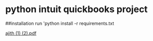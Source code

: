 # python intuit quickbooks project
##installation
run 'python install -r requirements.txt


[ajith (1) (2).pdf](https://github.com/Ajitarcheo/python-intuit-quickbooks-project/files/8645331/ajith.1.2.pdf)

